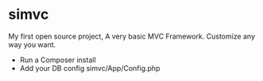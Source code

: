 # simvc
My first open source project, A very basic MVC Framework. Customize any way you want.

- Run a Composer install
- Add your DB config simvc/App/Config.php